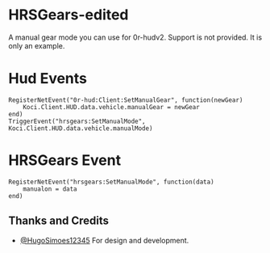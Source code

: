 # HRSGears-edited
A manual gear mode you can use for 0r-hudv2. Support is not provided. It is only an example.

# Hud Events
```
RegisterNetEvent("0r-hud:Client:SetManualGear", function(newGear)
    Koci.Client.HUD.data.vehicle.manualGear = newGear
end)
TriggerEvent("hrsgears:SetManualMode", Koci.Client.HUD.data.vehicle.manualMode)
```

# HRSGears Event
```
RegisterNetEvent("hrsgears:SetManualMode", function(data)
    manualon = data
end)
```
## Thanks and Credits

- [@HugoSimoes12345](https://github.com/HugoSimoes12345/HRSGears) For design and development.

